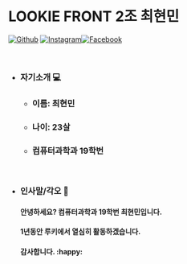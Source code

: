 # LOOKIE FRONT 2조 최현민

[![Github](https://img.shields.io/badge/Github-181717?style=round-square&logo=Github&logoColor=white&link=https://github.com/hyunmin0317)](https://github.com/hyunmin0317) [![Instagram](https://img.shields.io/badge/Instagram-E4405F?style=round-square&logo=Instagram&logoColor=white&link=https://www.instagram.com/hyunmin_0317/)](https://www.instagram.com/hyunmin_0317/)[![Facebook](https://img.shields.io/badge/Facebook-1877F2?style=round-square&logo=Facebook&logoColor=white&link=https://www.facebook.com/profile.php?id=100031649032539)](https://www.facebook.com/profile.php?id=100031649032539)

<br>

* ### 자기소개 :computer:

  * ### 이름: 최현민

  * ### 나이: 23살

  * ### 컴퓨터과학과 19학번

<br>

* ### 인사말/각오 :wave:

  #### 안녕하세요? 컴퓨터과학과 19학번 최현민입니다.

  #### 1년동안 루키에서 열심히 활동하겠습니다.

  #### 감사합니다. :happy: